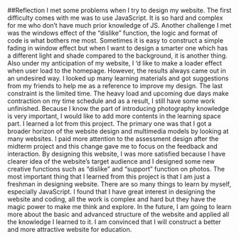 ##Reflection
I met some problems when I try to design my website. The first difficulty comes with me was to use JavaScript. It is so hard and complex for me who don’t have much prior knowledge of JS. Another challenge I met was the windows effect of the “dislike” function, the logic and format of code is what bothers me most. Sometimes it is easy to construct a simple fading in window effect but when I want to design a smarter one which has a different light and shade compared to the background, it is another thing. Also under my anticipation of my website, I ‘d like to make a loader effect when user load to the homepage. However, the results always came out in an undesired way. I looked up many learning materials and got suggestions from my friends to help me as a reference to improve my design. The last constraint is the limited time. The heavy load and upcoming due days make contraction on my time schedule and as a result, I still have some work unfinished. Because I know the part of introducing photography knowledge is very important, I would like to add more contents in the learning space part.
I learned a lot from this project. The primary one was that I got a broader horizon of the website design and multimedia models by looking at many websites. I paid more attention to the assessment design after the midterm project and this change gave me to focus on the feedback and interaction. By designing this website, I was more satisfied because I have clearer idea of the website’s target audience and I designed some new creative functions such as “dislike” and “support” function on photos. The most important thing that I learned from this project is that I am just a freshman in designing website. There are so many things to learn by myself, especially JavaScript. I found that I have great interest in designing the website and coding, all the work is complex and hard but they have the magic power to make me think and explore. In the future, I am going to learn more about the basic and advanced structure of the website and applied all the knowledge I learned to it. I am convinced that I will construct a better and more attractive website for education.
